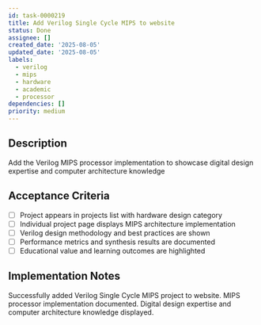 ```yaml
---
id: task-0000219
title: Add Verilog Single Cycle MIPS to website
status: Done
assignee: []
created_date: '2025-08-05'
updated_date: '2025-08-05'
labels:
  - verilog
  - mips
  - hardware
  - academic
  - processor
dependencies: []
priority: medium
---
```


## Description

Add the Verilog MIPS processor implementation to showcase digital design expertise and computer architecture knowledge

## Acceptance Criteria

- [ ] Project appears in projects list with hardware design category
- [ ] Individual project page displays MIPS architecture implementation
- [ ] Verilog design methodology and best practices are shown
- [ ] Performance metrics and synthesis results are documented
- [ ] Educational value and learning outcomes are highlighted

## Implementation Notes

Successfully added Verilog Single Cycle MIPS project to website. MIPS processor implementation documented. Digital design expertise and computer architecture knowledge displayed.
